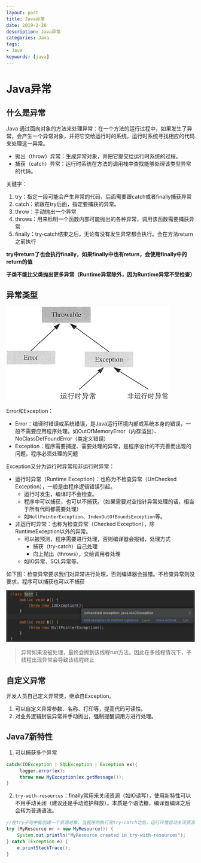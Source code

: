 ```yaml
---
layout: post
title: Java异常
date: 2019-2-26
description: Java异常
categories: Java
tags: 
- Java
keywords: [java]
---
```


# Java异常

## 什么是异常

Java 通过面向对象的方法来处理异常：在一个方法的运行过程中，如果发生了异常，会产生一个异常对象，并把它交给运行时的系统，运行时系统寻找相应的代码来处理这一异常。

* 拋出（throw）异常：生成异常对象，并把它提交给运行时系统的过程。
* 捕获（catch）异常：运行时系统在方法的调用栈中查找能够处理该类型异常的代码。

关键字：

1. try：指定一段可能会产生异常的代码，后面需要跟catch或者finally捕获异常
2. catch：紧跟在try后面，指定要捕获的异常。
3. throw：手动抛出一个异常
4. throws：用来标明一个函数内部可能抛出的各种异常，调用该函数需要捕获异常
5. finally：try-catch结束之后，无论有没有发生异常都会执行。会在方法return之前执行

**try中return了也会执行finally，如果finally中也有return，会使用finally中的return的值**

**子类不能比父类抛出更多异常（Runtime异常除外，因为Runtime异常不受检查）**

## 异常类型

![](Java异常/异常分类.png)

Error和Exception：

* Error：编译时错误或系统错误，是Java运行环境内部或系统本身的错误，一般不需要应用程序处理。如OutOfMemoryError（内存溢出）、NoClassDefFoundError（类定义错误）
* Exception：程序需要捕捉、需要处理的异常，是程序设计的不完善而出现的问题，程序必须处理的问题

Exception又分为运行时异常和非运行时异常：

* 运行时异常（Runtime Exception）：也称为不检查异常（UnChecked Exception），一般是由程序逻辑错误引起。
  * 运行时发生，编译时不会检查。
  * 程序中可以捕获，也可以不捕获。（如果需要对空指针异常处理的话，相当于所有代码都需要处理）
  * 如`NullPointerException`、`IndexOutOfBoundsException`等。
* 非运行时异常：也称为检查异常（Checked Exception），除RuntimeException以外的异常。
  * 可以被预测，程序需要进行处理，否则编译器会报错，处理方式
    * 捕获（try-catch）自己处理
    * 向上抛出（throws），交给调用者处理
  * 如IO异常、SQL异常等。


如下图：检查异常要求我们对异常进行处理，否则编译器会报错。不检查异常则没要求，程序可以捕获也可以不捕获

![](Java异常/检查异常和不检查异常.png)

> 异常如果没被处理，最终会抛到该线程run方法。因此在多线程情况下，子线程出现异常会导致该线程终止

## 自定义异常

开发人员自己定义异常类，继承自Exception。

1. 可以自定义异常参数、名称、打印等，提高代码可读性。
2. 对业务逻辑封装异常并手动抛出，强制提醒调用方进行处理。

## Java7新特性

1. 可以捕获多个异常

```java
catch(IOException | SQLException | Exception ex){
     logger.error(ex);
     throw new MyException(ex.getMessage());
}
```

2. `try-with-resources`：finally常用来关闭资源（如IO读写），使用新特性可以不用手动关闭（建议还是手动维护释放）。本质是个语法糖，编译器编译之后会转为普通语法。

```java
//在try子句中能创建一个资源对象，当程序的执行完try-catch之后，运行环境自动关闭资源。
try (MyResource mr = new MyResource()) {
	System.out.println("MyResource created in try-with-resources");
} catch (Exception e) {
	e.printStackTrace();
}
```


